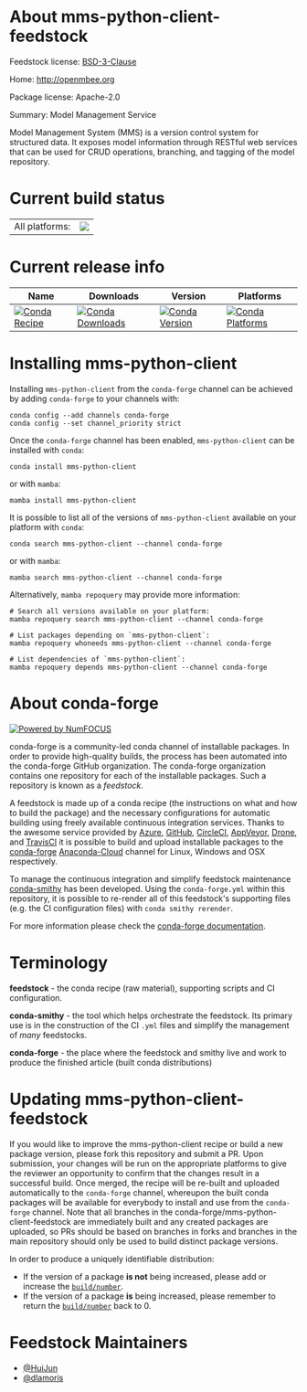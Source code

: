 About mms-python-client-feedstock
=================================

Feedstock license: [BSD-3-Clause](https://github.com/conda-forge/mms-python-client-feedstock/blob/main/LICENSE.txt)

Home: http://openmbee.org

Package license: Apache-2.0

Summary: Model Management Service

Model Management System (MMS) is a version control system for structured data. It exposes model information through RESTful web services that can be used for CRUD operations, branching, and tagging of the model repository.

Current build status
====================


<table><tr><td>All platforms:</td>
    <td>
      <a href="https://dev.azure.com/conda-forge/feedstock-builds/_build/latest?definitionId=6274&branchName=main">
        <img src="https://dev.azure.com/conda-forge/feedstock-builds/_apis/build/status/mms-python-client-feedstock?branchName=main">
      </a>
    </td>
  </tr>
</table>

Current release info
====================

| Name | Downloads | Version | Platforms |
| --- | --- | --- | --- |
| [![Conda Recipe](https://img.shields.io/badge/recipe-mms--python--client-green.svg)](https://anaconda.org/conda-forge/mms-python-client) | [![Conda Downloads](https://img.shields.io/conda/dn/conda-forge/mms-python-client.svg)](https://anaconda.org/conda-forge/mms-python-client) | [![Conda Version](https://img.shields.io/conda/vn/conda-forge/mms-python-client.svg)](https://anaconda.org/conda-forge/mms-python-client) | [![Conda Platforms](https://img.shields.io/conda/pn/conda-forge/mms-python-client.svg)](https://anaconda.org/conda-forge/mms-python-client) |

Installing mms-python-client
============================

Installing `mms-python-client` from the `conda-forge` channel can be achieved by adding `conda-forge` to your channels with:

```
conda config --add channels conda-forge
conda config --set channel_priority strict
```

Once the `conda-forge` channel has been enabled, `mms-python-client` can be installed with `conda`:

```
conda install mms-python-client
```

or with `mamba`:

```
mamba install mms-python-client
```

It is possible to list all of the versions of `mms-python-client` available on your platform with `conda`:

```
conda search mms-python-client --channel conda-forge
```

or with `mamba`:

```
mamba search mms-python-client --channel conda-forge
```

Alternatively, `mamba repoquery` may provide more information:

```
# Search all versions available on your platform:
mamba repoquery search mms-python-client --channel conda-forge

# List packages depending on `mms-python-client`:
mamba repoquery whoneeds mms-python-client --channel conda-forge

# List dependencies of `mms-python-client`:
mamba repoquery depends mms-python-client --channel conda-forge
```


About conda-forge
=================

[![Powered by
NumFOCUS](https://img.shields.io/badge/powered%20by-NumFOCUS-orange.svg?style=flat&colorA=E1523D&colorB=007D8A)](https://numfocus.org)

conda-forge is a community-led conda channel of installable packages.
In order to provide high-quality builds, the process has been automated into the
conda-forge GitHub organization. The conda-forge organization contains one repository
for each of the installable packages. Such a repository is known as a *feedstock*.

A feedstock is made up of a conda recipe (the instructions on what and how to build
the package) and the necessary configurations for automatic building using freely
available continuous integration services. Thanks to the awesome service provided by
[Azure](https://azure.microsoft.com/en-us/services/devops/), [GitHub](https://github.com/),
[CircleCI](https://circleci.com/), [AppVeyor](https://www.appveyor.com/),
[Drone](https://cloud.drone.io/welcome), and [TravisCI](https://travis-ci.com/)
it is possible to build and upload installable packages to the
[conda-forge](https://anaconda.org/conda-forge) [Anaconda-Cloud](https://anaconda.org/)
channel for Linux, Windows and OSX respectively.

To manage the continuous integration and simplify feedstock maintenance
[conda-smithy](https://github.com/conda-forge/conda-smithy) has been developed.
Using the ``conda-forge.yml`` within this repository, it is possible to re-render all of
this feedstock's supporting files (e.g. the CI configuration files) with ``conda smithy rerender``.

For more information please check the [conda-forge documentation](https://conda-forge.org/docs/).

Terminology
===========

**feedstock** - the conda recipe (raw material), supporting scripts and CI configuration.

**conda-smithy** - the tool which helps orchestrate the feedstock.
                   Its primary use is in the construction of the CI ``.yml`` files
                   and simplify the management of *many* feedstocks.

**conda-forge** - the place where the feedstock and smithy live and work to
                  produce the finished article (built conda distributions)


Updating mms-python-client-feedstock
====================================

If you would like to improve the mms-python-client recipe or build a new
package version, please fork this repository and submit a PR. Upon submission,
your changes will be run on the appropriate platforms to give the reviewer an
opportunity to confirm that the changes result in a successful build. Once
merged, the recipe will be re-built and uploaded automatically to the
`conda-forge` channel, whereupon the built conda packages will be available for
everybody to install and use from the `conda-forge` channel.
Note that all branches in the conda-forge/mms-python-client-feedstock are
immediately built and any created packages are uploaded, so PRs should be based
on branches in forks and branches in the main repository should only be used to
build distinct package versions.

In order to produce a uniquely identifiable distribution:
 * If the version of a package **is not** being increased, please add or increase
   the [``build/number``](https://docs.conda.io/projects/conda-build/en/latest/resources/define-metadata.html#build-number-and-string).
 * If the version of a package **is** being increased, please remember to return
   the [``build/number``](https://docs.conda.io/projects/conda-build/en/latest/resources/define-metadata.html#build-number-and-string)
   back to 0.

Feedstock Maintainers
=====================

* [@HuiJun](https://github.com/HuiJun/)
* [@dlamoris](https://github.com/dlamoris/)

